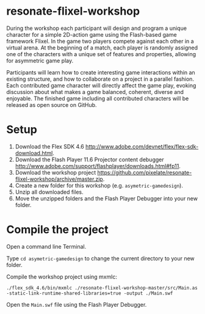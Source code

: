 resonate-flixel-workshop
========================

During the workshop each participant will design and program a unique character for a simple 2D-action game using the Flash-based game framework Flixel. In the game two players compete against each other in a virtual arena. At the beginning of a match, each player is randomly assigned one of the characters with a unique set of features and properties, allowing for asymmetric game play.

Participants will learn how to create interesting game interactions within an existing structure, and how to collaborate on a project in a parallel fashion. Each contributed game character will directly affect the game play, evoking discussion about what makes a game balanced, coherent, diverse and enjoyable. The finished game including all contributed characters will be released as open source on GitHub.

# Setup

1. Download the Flex SDK 4.6 http://www.adobe.com/devnet/flex/flex-sdk-download.html.
2. Download the Flash Player 11.6 Projector content debugger http://www.adobe.com/support/flashplayer/downloads.html#fp11.
3. Download the workshop project https://github.com/pixelate/resonate-flixel-workshop/archive/master.zip.
4. Create a new folder for this workshop (e.g. ```asymetric-gamedesign```).
5. Unzip all downloaded files.
6. Move the unzipped folders and the Flash Player Debugger into your new folder.

# Compile the project

Open a command line Terminal.

Type ```cd asymetric-gamedesign``` to change the current directory to your new folder.

Compile the workshop project using mxmlc:
```
./flex_sdk_4.6/bin/mxmlc ./resonate-flixel-workshop-master/src/Main.as -static-link-runtime-shared-libraries=true -output ./Main.swf
```

Open the ```Main.swf``` file using the Flash Player Debugger.
